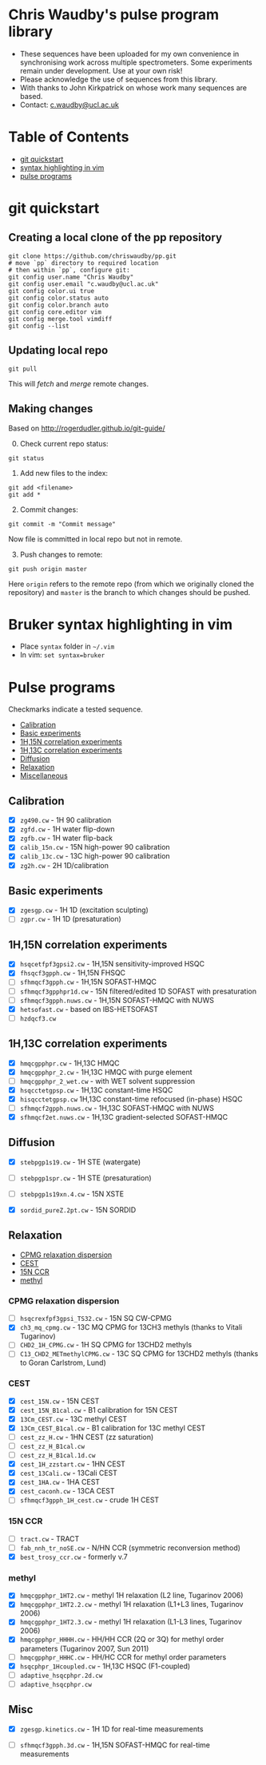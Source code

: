 # Chris Waudby's pulse program library

* These sequences have been uploaded for my own convenience in synchronising work across multiple spectrometers. Some experiments remain under development. Use at your own risk!
* Please acknowledge the use of sequences from this library.
* With thanks to John Kirkpatrick on whose work many sequences are based. 
* Contact: c.waudby@ucl.ac.uk



# Table of Contents
* [git quickstart](#git-quickstart)
* [syntax highlighting in vim](#bruker-syntax-highlighting-in-vim)
* [pulse programs](#pulse-programs)



# git quickstart

## Creating a local clone of the pp repository

```
git clone https://github.com/chriswaudby/pp.git
# move `pp` directory to required location
# then within `pp`, configure git:
git config user.name "Chris Waudby"
git config user.email "c.waudby@ucl.ac.uk"
git config color.ui true
git config color.status auto
git config color.branch auto
git config core.editor vim
git config merge.tool vimdiff
git config --list
```

## Updating local repo

```
git pull
```

This will *fetch* and *merge* remote changes.


## Making changes
Based on http://rogerdudler.github.io/git-guide/

0. Check current repo status:

```
git status
```

1. Add new files to the index:

```
git add <filename>
git add *
```

2. Commit changes:

```
git commit -m "Commit message"
```

Now file is committed in local repo but not in remote.

3. Push changes to remote:

```
git push origin master
```

Here `origin` refers to the remote repo (from which we originally cloned the repository) and
`master` is the branch to which changes should be pushed.





# Bruker syntax highlighting in vim

* Place `syntax` folder in `~/.vim`
* In vim: `set syntax=bruker`





# Pulse programs

Checkmarks indicate a tested sequence.

* [Calibration](#calibration)
* [Basic experiments](#basic-experiments)
* [1H,15N correlation experiments](#1H,15N-correlation-experiments)
* [1H,13C correlation experiments](#1H,13C-correlation-experiments)
* [Diffusion](#diffusion)
* [Relaxation](#relaxation)
* [Miscellaneous](#misc)


## Calibration

- [x] `zg490.cw` - 1H 90 calibration
- [x] `zgfd.cw` - 1H water flip-down
- [x] `zgfb.cw` - 1H water flip-back
- [x] `calib_15n.cw` - 15N high-power 90 calibration
- [x] `calib_13c.cw` - 13C high-power 90 calibration
- [x] `zg2h.cw` - 2H 1D/calibration

## Basic experiments

- [x] `zgesgp.cw` - 1H 1D (excitation sculpting)
- [ ] `zgpr.cw` - 1H 1D (presaturation)

## 1H,15N correlation experiments

- [x] `hsqcetfpf3gpsi2.cw` - 1H,15N sensitivity-improved HSQC
- [x] `fhsqcf3gpph.cw` - 1H,15N FHSQC
- [ ] `sfhmqcf3gpph.cw` - 1H,15N SOFAST-HMQC
- [ ] `sfhmqcf3gpphpr1d.cw` - 15N filtered/edited 1D SOFAST with presaturation
- [ ] `sfhmqcf3gpph.nuws.cw` - 1H,15N SOFAST-HMQC with NUWS
- [x] `hetsofast.cw` - based on IBS-HETSOFAST
- [ ] `hzdqcf3.cw`

## 1H,13C correlation experiments

- [x] `hmqcgpphpr.cw` - 1H,13C HMQC
- [x] `hmqcgpphpr_2.cw` - 1H,13C HMQC with purge element
- [ ] `hmqcgpphpr_2_wet.cw` - with WET solvent suppression
- [x] `hsqcctetgpsp.cw` - 1H,13C constant-time HSQC
- [x] `hisqcctetgpsp.cw` 1H,13C constant-time refocused (in-phase) HSQC
- [ ] `sfhmqcf2gpph.nuws.cw` - 1H,13C SOFAST-HMQC with NUWS
- [x] `sfhmqcf2et.nuws.cw` - 1H,13C gradient-selected SOFAST-HMQC

## Diffusion

- [x] `stebpgp1s19.cw` - 1H STE (watergate)
- [ ] `stebpgp1spr.cw` - 1H STE (presaturation)
- [ ] `stebpgp1s19xn.4.cw` - 15N XSTE
- [x] `sordid_pureZ.2pt.cw` - 15N SORDID


## Relaxation

* [CPMG relaxation dispersion](#cpmg-relaxation-dispersion)
* [CEST](#cest)
* [15N CCR](#15n-ccr)
* [methyl](#methyl)


### CPMG relaxation dispersion

- [ ] `hsqcrexfpf3gpsi_TS32.cw` - 15N SQ CW-CPMG
- [x] `ch3_mq_cpmg.cw` - 13C MQ CPMG for 13CH3 methyls (thanks to Vitali Tugarinov)
- [ ] `CHD2_1H_CPMG.cw` - 1H SQ CPMG for 13CHD2 methyls
- [ ] `C13_CHD2_METmethylCPMG.cw` - 13C SQ CPMG for 13CHD2 methyls (thanks to Goran Carlstrom, Lund)

### CEST

- [x] `cest_15N.cw` - 15N CEST
- [x] `cest_15N_B1cal.cw` - B1 calibration for 15N CEST
- [x] `13Cm_CEST.cw` - 13C methyl CEST
- [x] `13Cm_CEST_B1cal.cw` - B1 calibration for 13C methyl CEST
- [ ] `cest_zz_H.cw` - 1HN CEST (zz saturation)
- [ ] `cest_zz_H_B1cal.cw`
- [ ] `cest_zz_H_B1cal.1d.cw`
- [x] `cest_1H_zzstart.cw` - 1HN CEST
- [x] `cest_13Cali.cw` - 13Cali CEST
- [x] `cest_1HA.cw` - 1HA CEST
- [x] `cest_caconh.cw` - 13CA CEST
- [ ] `sfhmqcf3gpph_1H_cest.cw` - crude 1H CEST

### 15N CCR

- [ ] `tract.cw` - TRACT
- [ ] `fab_nnh_tr_noSE.cw` - N/HN CCR (symmetric reconversion method)
- [x] `best_trosy_ccr.cw` - formerly v.7

### methyl 

- [x] `hmqcgpphpr_1HT2.cw` - methyl 1H relaxation (L2 line, Tugarinov 2006)
- [x] `hmqcgpphpr_1HT2.2.cw` - methyl 1H relaxation (L1+L3 lines, Tugarinov 2006)
- [x] `hmqcgpphpr_1HT2.3.cw` - methyl 1H relaxation (L1-L3 lines, Tugarinov 2006)
- [x] `hmqcgpphpr_HHHH.cw` - HH/HH CCR (2Q or 3Q) for methyl order parameters (Tugarinov 2007, Sun 2011)
- [ ] `hmqcgpphpr_HHHC.cw` - HH/HC CCR for methyl order parameters
- [x] `hsqcphpr_1Hcoupled.cw` - 1H,13C HSQC (F1-coupled)
- [ ] `adaptive_hsqcphpr.2d.cw`
- [ ] `adaptive_hsqcphpr.cw`

## Misc

- [x] `zgesgp.kinetics.cw` - 1H 1D for real-time measurements
- [ ] `sfhmqcf3gpph.3d.cw` - 1H,15N SOFAST-HMQC for real-time measurements



